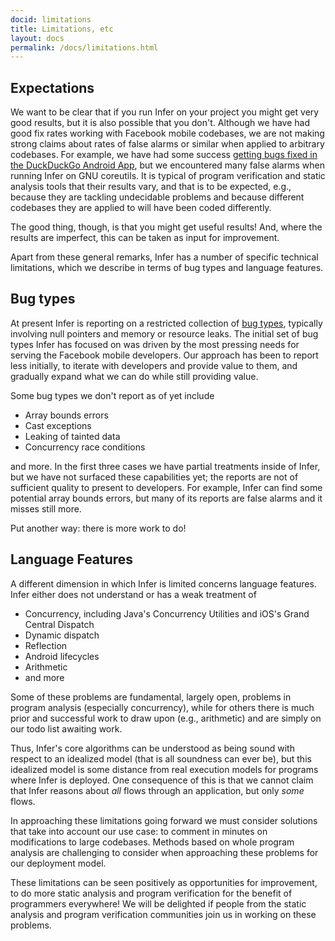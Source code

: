 ```yaml
---
docid: limitations
title: Limitations, etc
layout: docs
permalink: /docs/limitations.html
---
```




## Expectations <a name="expectations"></a>

We want to be clear that if you run Infer on your project you might get very good results, but it is also possible that you don't.
Although we have had good fix rates working with Facebook mobile codebases,
we are not making strong claims about rates of false alarms or similar when applied to arbitrary
codebases. For example, we have had some success [getting bugs fixed
in the DuckDuckGo Android App](blog/2015/05/22/Infer-on-open-source-android-apps.html), but we encountered many false alarms when running Infer on GNU coreutils.
It is typical of program verification and static analysis tools that their results vary,
and that is to be expected, e.g., because
they are tackling undecidable problems and because different codebases they are applied to will have been coded differently.



The good thing, though, is that you might get useful results! And, where the results are imperfect,
this can be taken as input for improvement.


Apart from these general remarks, Infer has a number of specific technical limitations, which we describe in terms
of bug types and language features.



## Bug types <a name="bugtypes"></a>

At present Infer is reporting on a restricted collection of
[bug types](/docs/checkers-bug-types.html),
typically involving null pointers and memory or resource leaks.
The initial set of bug types
Infer has focused on was driven by the most pressing needs for serving the Facebook
mobile developers. Our approach has been to report less initially, to iterate with developers and provide value to them,
and gradually expand what we can do while still providing value.


Some bug types we don't report as of yet include

- Array bounds errors
- Cast exceptions
- Leaking of tainted data
- Concurrency race conditions

and more.  In the first three cases we have partial treatments inside of Infer, but we have not surfaced these capabilities yet; the reports are not of sufficient quality to present to developers.
For example, Infer can
find some potential array bounds errors, but many of its reports are false alarms and it misses still more.

Put another way: there is more work to do!


## Language Features <a name="languagefeatures"></a>



A different dimension in which Infer is limited concerns language features.
Infer either does not understand or has a weak treatment of

- Concurrency, including Java's Concurrency Utilities and iOS's Grand Central Dispatch
- Dynamic dispatch
- Reflection
- Android lifecycles
- Arithmetic
- and more

Some of these problems are fundamental, largely open, problems in program analysis
(especially concurrency), while for others there is much prior and successful work to draw upon
(e.g., arithmetic)
and are simply on our todo list awaiting work.


Thus,
Infer's core algorithms can be understood as being sound with
respect to an idealized model (that is
all soundness can ever be), but this idealized model is some distance from
real execution models for programs where Infer is deployed.
One consequence of this is that we cannot claim that Infer reasons about <i> all </i> flows through an application,
but only <i> some </i> flows.

In approaching these limitations going forward we must consider solutions that take into account our use case: to comment in minutes on
modifications to large codebases. Methods based on whole program analysis are challenging to consider
when approaching these problems for our deployment model.


These limitations can be seen positively as opportunities for improvement,
to do more static analysis and program verification for the benefit of programmers everywhere!
We will
be delighted if people from the static analysis and program verification communities
join us in working on these problems.

